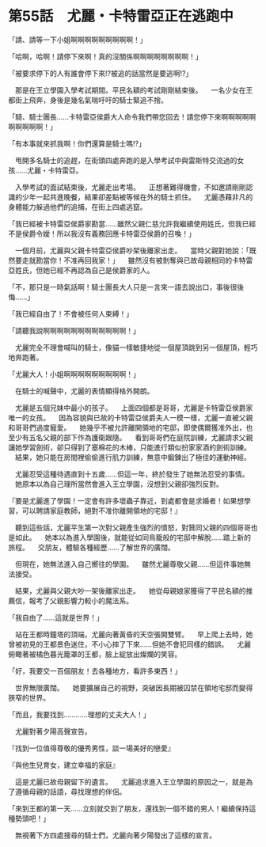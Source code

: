 # 第55話　尤麗・卡特雷亞正在逃跑中

「請、請等一下小姐啊啊啊啊啊啊啊啊啊！」

「哈啊，哈啊！請停下來啊！真的沒關係啊啊啊啊啊啊啊啊！」

「被要求停下的人有誰會停下來!?被追的話當然是要逃啊!?」

　那是在王立學園入學考試期間。平民名額的考試剛剛結束後。
　一名少女在王都街上飛奔，身後是幾名氣喘吁吁的騎士緊追不捨。

「騎、騎士團長……卡特雷亞侯爵大人命令我們帶您回去！請您停下來啊啊啊啊啊啊啊啊啊啊！」

「有本事就來抓我啊！你們還算是騎士嗎!?」

　甩開多名騎士的追趕，在街頭四處奔跑的是入學考試中與雷斯特交流過的女孩……尤麗・卡特雷亞。

　入學考試的面試結束後，尤麗走出考場。
　正想著難得機會，不如邀請剛剛認識的少年一起共進晚餐，結果卻差點被等候在外的騎士抓住。
　尤麗憑藉非凡的身體能力躲過他們的追捕，在街上四處逃竄。

「我已經被卡特雷亞侯爵家勘當……雖然父親仁慈允許我繼續使用姓氏，但我已經不是侯爵令嬡！所以我沒有義務回應卡特雷亞侯爵的召喚！」

　一個月前，尤麗與父親卡特雷亞侯爵吵架後離家出走。
　當時父親對她說：「既然要走就勘當你！不准再回我家！」
　雖然沒有被剝奪與已故母親相同的卡特雷亞姓氏，但她已經不再認為自己是侯爵家的人。

「不，那只是一時氣話啊！騎士團長大人只是一言來一語去說出口，事後很後悔……」

「我已經自由了！不會被任何人束縛！」

「請聽我說啊啊啊啊啊啊啊啊啊啊啊啊！」

　尤麗完全不理會喊叫的騎士，像貓一樣敏捷地從一個屋頂跳到另一個屋頂，輕巧地奔跑著。

「尤麗大人！小姐啊啊啊啊啊啊啊啊啊！」

　在騎士的喊聲中，尤麗的表情顯得格外開朗。

　尤麗是五個兄妹中最小的孩子。
　上面四個都是哥哥，尤麗是卡特雷亞侯爵家唯一的女孩。
　因為容貌與已故的卡特雷亞侯爵夫人一模一樣，尤麗一直被父親和哥哥們過度寵愛。
　她幾乎不被允許離開領地的宅邸，即使偶爾獲准外出，也至少有五名父親的部下作為護衛跟隨。
　看到哥哥們在庭院訓練，尤麗請求父親讓她學習劍術，卻只得到了塞棉花的木棒，只能進行類似扮家家酒的劍術訓練。
　結果，她只能在房間裡偷偷進行肌力訓練，無意中鍛鍊出了極佳的運動神經。

　尤麗忍受這種待遇直到十五歲……但這一年，終於發生了她無法忍受的事情。
　她原本以為自己理所當然會進入王立學園，沒想到父親卻強烈反對。

『要是尤麗進了學園！一定會有許多壞蟲子靠近，到處都會是求婚者！如果想學習，可以聘請家庭教師，絕對不准你離開領地的宅邸！』

　聽到這些話，尤麗平生第一次對父親產生強烈的憤怒，對贊同父親的四個哥哥也是如此。
　她本以為進入學園後，就能從如同鳥籠般的宅邸中解脫……踏上新的旅程。
　交朋友，體驗各種經歷……了解世界的廣闊。

　但現在，她無法進入自己嚮往的學園。
　雖然尤麗尊敬父親……但這件事她無法接受。

　結果，尤麗與父親大吵一架後離家出走。
　她從母親娘家獲得了平民名額的推薦信，報考了父親影響力較小的魔法系。

「我自由了……這就是世界！」

　站在王都時鐘塔的頂端，尤麗向著黃昏的天空張開雙臂。
　早上爬上去時，她曾被初見的王都景色迷住，不小心摔了下來……但她不會犯同樣的錯誤。
　尤麗俯瞰著被橘色暮光籠罩的王都，臉上綻放出燦爛的笑容。

「好，我要交一百個朋友！去各種地方，看許多東西！」

　世界無限廣闊。
　她要擴展自己的視野，突破因長期被囚禁在領地宅邸而變得狹窄的世界。

「而且，我要找到…………理想的丈夫大人！」

　尤麗對著夕陽高聲宣告。

『找到一位值得尊敬的優秀男性，談一場美好的戀愛』　

『與他生兒育女，建立幸福的家庭』

　這是尤麗已故母親留下的遺言。
　尤麗追求進入王立學園的原因之一，就是為了遵循母親的話語，尋找理想的伴侶。

「來到王都的第一天……立刻就交到了朋友，還找到一個不錯的男人！繼續保持這種勢頭吧！」

　無視著下方四處搜尋的騎士們，尤麗向著夕陽發出了這樣的宣言。